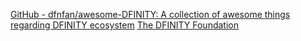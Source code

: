 
[GitHub - dfnfan/awesome-DFINITY: A collection of awesome things regarding DFINITY ecosystem](https://github.com/dfnfan/awesome-DFINITY)
[The DFINITY Foundation](https://dfinity.org/)
